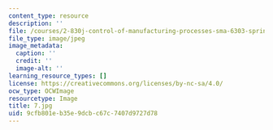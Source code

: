 ```yaml
---
content_type: resource
description: ''
file: /courses/2-830j-control-of-manufacturing-processes-sma-6303-spring-2008/9cfb801eb35e9dcbc67c7407d9727d78_7.jpg
file_type: image/jpeg
image_metadata:
  caption: ''
  credit: ''
  image-alt: ''
learning_resource_types: []
license: https://creativecommons.org/licenses/by-nc-sa/4.0/
ocw_type: OCWImage
resourcetype: Image
title: 7.jpg
uid: 9cfb801e-b35e-9dcb-c67c-7407d9727d78
---
```

